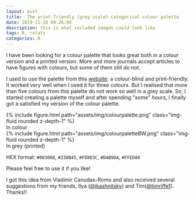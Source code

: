 ```yaml
---
layout: post
title:  The print-friendly (grey scale) categorical colour palette
date: 2019-11-28 09:26:00
description: this is what included images could look like
tags: R, rstats
categories: R
---
```


I have been looking for a colour palette that looks great both in a colour version and a printed version. More and more journals accept articles to have figures with colours, but some of them still do not.

I used to use the palette from this [website](http://dr-k-lo.blogspot.com/2013/07/a-color-blind-friendly-palette-for-r.html): a colour-blind and print-friendly. It worked very well when I used it for three colours. But I realised that more than five colours from this palette do not work so well in a grey scale. So, I started creating a palette myself and after spending "some" hours, I finally got a satisfied my version of the colour palette.

<div class="row mt-3">
    <div class="center">
        {% include figure.html path="assets/img/colourpalette.png" class="img-fluid rounded z-depth-1" %}
    </div>
</div>
<div class="caption">
    In colour
</div>

<div class="row mt-3">
    <div class="col-sm mt-3 mt-md-0">
        {% include figure.html path="assets/img/colourpaletteBW.png" class="img-fluid rounded z-depth-1" %}
    </div>
</div>
<div class="caption">
    In grey (printed)
</div>

HEX format: `#08306B`, `#238B45`, `#FD8D3C`, `#D4B9DA`, `#FFEDA0`

Please feel free to use it if you like!

I got this idea from Vladimir Canudas-Romo and also received several suggestions from my friends, Ilya ([@ikashnitsky](https://twitter.com/ikashnitsky?s=20&t=YnCNCmVPKK48IGjQG43cmA)) and Tim([@timriffe1](https://twitter.com/timriffe1?s=20&t=YnCNCmVPKK48IGjQG43cmA)). Thanks!!

